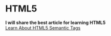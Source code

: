 # HTML5
**I will share the best article for learning HTML5**<br>
[Learn About HTML5 Semantic Tags](https://www.bitdegree.org/learn/html5-semantic-tags)
